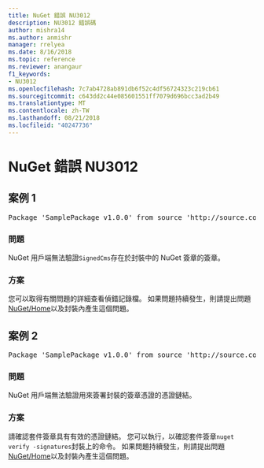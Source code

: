 ```yaml
---
title: NuGet 錯誤 NU3012
description: NU3012 錯誤碼
author: mishra14
ms.author: anmishr
manager: rrelyea
ms.date: 8/16/2018
ms.topic: reference
ms.reviewer: anangaur
f1_keywords:
- NU3012
ms.openlocfilehash: 7c7ab4728ab891db6f52c4df56724323c219cb61
ms.sourcegitcommit: c643dd2c44e085601551ff7079d696bcc3ad2b49
ms.translationtype: MT
ms.contentlocale: zh-TW
ms.lasthandoff: 08/21/2018
ms.locfileid: "40247736"
---
```

# <a name="nuget-error-nu3012"></a>NuGet 錯誤 NU3012

## <a name="scenario-1"></a>案例 1

<pre>Package 'SamplePackage v1.0.0' from source 'http://source.com/index.json': The primary signature validation failed.</pre>

### <a name="issue"></a>問題

NuGet 用戶端無法驗證`SignedCms`存在於封裝中的 NuGet 簽章的簽章。


### <a name="solution"></a>方案

您可以取得有關問題的詳細查看偵錯記錄檔。 如果問題持續發生，則請提出問題[NuGet/Home](https://github.com/NuGet/Home/issues)以及封裝內產生這個問題。



## <a name="scenario-2"></a>案例 2

<pre>Package 'SamplePackage v1.0.0' from source 'http://source.com/index.json': The primary signature found a chain building issue:  A certificate chain processed, but terminated in a root certificate which is not trusted by the trust provider.</pre>

### <a name="issue"></a>問題

NuGet 用戶端無法驗證用來簽署封裝的簽章憑證的憑證鏈結。


### <a name="solution"></a>方案

請確認套件簽章具有有效的憑證鏈結。 您可以執行，以確認套件簽章`nuget verify -signatures`封裝上的命令。 如果問題持續發生，則請提出問題[NuGet/Home](https://github.com/NuGet/Home/issues)以及封裝內產生這個問題。


